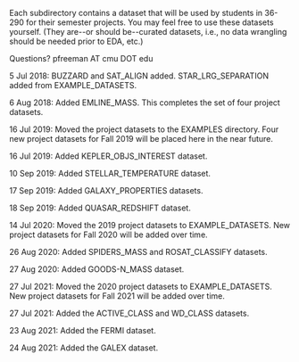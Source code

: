 
Each subdirectory contains a dataset that will be used by students in 36-290
for their semester projects. You may feel free to use these datasets yourself. 
(They are--or should be--curated datasets, i.e., no data wrangling should be 
needed prior to EDA, etc.)

Questions? pfreeman AT cmu DOT edu

5 Jul 2018: BUZZARD and SAT_ALIGN added. STAR_LRG_SEPARATION added from EXAMPLE_DATASETS.

6 Aug 2018: Added EMLINE_MASS. This completes the set of four project datasets.

16 Jul 2019: Moved the project datasets to the EXAMPLES directory. Four new
project datasets for Fall 2019 will be placed here in the near future.

16 Jul 2019: Added KEPLER_OBJS_INTEREST dataset.

10 Sep 2019: Added STELLAR_TEMPERATURE dataset.

17 Sep 2019: Added GALAXY_PROPERTIES datasets.

18 Sep 2019: Added QUASAR_REDSHIFT dataset.

14 Jul 2020: Moved the 2019 project datasets to EXAMPLE_DATASETS. New project
datasets for Fall 2020 will be added over time.

26 Aug 2020: Added SPIDERS_MASS and ROSAT_CLASSIFY datasets.

27 Aug 2020: Added GOODS-N_MASS dataset.

27 Jul 2021: Moved the 2020 project datasets to EXAMPLE_DATASETS. New project
datasets for Fall 2021 will be added over time.

27 Jul 2021: Added the ACTIVE_CLASS and WD_CLASS datasets.

23 Aug 2021: Added the FERMI dataset.

24 Aug 2021: Added the GALEX dataset.

